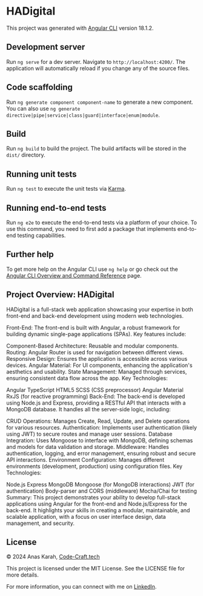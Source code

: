 # HADigital

This project was generated with [Angular CLI](https://github.com/angular/angular-cli) version 18.1.2.

## Development server

Run `ng serve` for a dev server. Navigate to `http://localhost:4200/`. The application will automatically reload if you change any of the source files.

## Code scaffolding

Run `ng generate component component-name` to generate a new component. You can also use `ng generate directive|pipe|service|class|guard|interface|enum|module`.

## Build

Run `ng build` to build the project. The build artifacts will be stored in the `dist/` directory.

## Running unit tests

Run `ng test` to execute the unit tests via [Karma](https://karma-runner.github.io).

## Running end-to-end tests

Run `ng e2e` to execute the end-to-end tests via a platform of your choice. To use this command, you need to first add a package that implements end-to-end testing capabilities.

## Further help

To get more help on the Angular CLI use `ng help` or go check out the [Angular CLI Overview and Command Reference](https://angular.dev/tools/cli) page.


## Project Overview: HADigital
HADigital is a full-stack web application showcasing your expertise in both front-end and back-end development using modern web technologies.

Front-End:
The front-end is built with Angular, a robust framework for building dynamic single-page applications (SPAs). Key features include:

Component-Based Architecture: Reusable and modular components.
Routing: Angular Router is used for navigation between different views.
Responsive Design: Ensures the application is accessible across various devices.
Angular Material: For UI components, enhancing the application's aesthetics and usability.
State Management: Managed through services, ensuring consistent data flow across the app.
Key Technologies:

Angular
TypeScript
HTML5
SCSS (CSS preprocessor)
Angular Material
RxJS (for reactive programming)
Back-End:
The back-end is developed using Node.js and Express, providing a RESTful API that interacts with a MongoDB database. It handles all the server-side logic, including:

CRUD Operations: Manages Create, Read, Update, and Delete operations for various resources.
Authentication: Implements user authentication (likely using JWT) to secure routes and manage user sessions.
Database Integration: Uses Mongoose to interface with MongoDB, defining schemas and models for data validation and storage.
Middleware: Handles authentication, logging, and error management, ensuring robust and secure API interactions.
Environment Configuration: Manages different environments (development, production) using configuration files.
Key Technologies:

Node.js
Express
MongoDB
Mongoose (for MongoDB interactions)
JWT (for authentication)
Body-parser and CORS (middleware)
Mocha/Chai for testing
Summary:
This project demonstrates your ability to develop full-stack applications using Angular for the front-end and Node.js/Express for the back-end. It highlights your skills in creating a modular, maintainable, and scalable application, with a focus on user interface design, data management, and security.



## License

© 2024 Anas Karah, [Code-Craft.tech](https://www.code-craft.tech)

This project is licensed under the MIT License. See the LICENSE file for more details.

For more information, you can connect with me on [LinkedIn](https://www.linkedin.com/in/anas-karah/).
